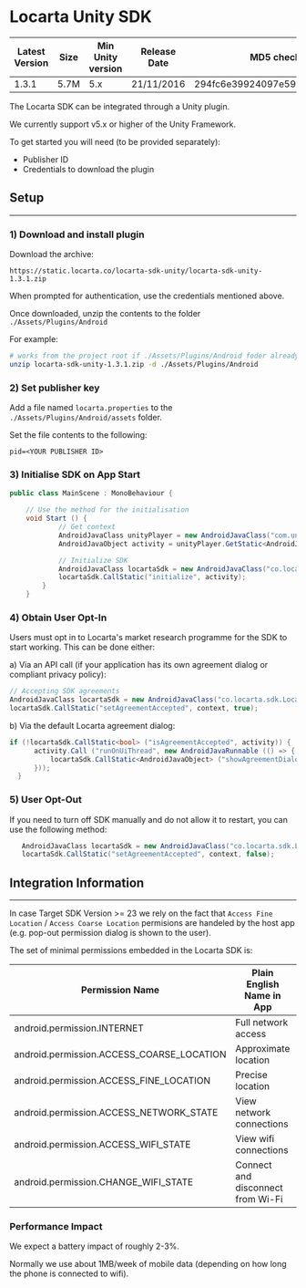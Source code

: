 # Locarta Unity SDK 


| Latest Version | Size | Min Unity version | Release Date | MD5 checksum
| ------------- |  ------------- | -------------  | -------------  | -------------
| 1.3.1 | 5.7M | 5.x | 21/11/2016|  294fc6e39924097e59252b774c7f1057 

The Locarta SDK can be integrated through a Unity plugin. 

We currently support v5.x or higher of the Unity Framework.

To get started you will need (to be provided separately):
*  Publisher ID
*  Credentials to download the plugin  


## Setup
-------

### 1) Download and install plugin

Download the archive:

```
https://static.locarta.co/locarta-sdk-unity/locarta-sdk-unity-1.3.1.zip
```

When prompted for authentication, use the credentials mentioned above.

Once downloaded, unzip the contents to the folder `./Assets/Plugins/Android`

For example:

```sh
# works from the project root if ./Assets/Plugins/Android foder already exists
unzip locarta-sdk-unity-1.3.1.zip -d ./Assets/Plugins/Android
``` 


### 2) Set publisher key

Add a file named `locarta.properties` to the `./Assets/Plugins/Android/assets` folder.

Set the file contents to the following:

```
pid=<YOUR PUBLISHER ID>
```


### 3) Initialise SDK on App Start

```cs
public class MainScene : MonoBehaviour {

	// Use the method for the initialisation	
	void Start () {
    		// Get context
	   		AndroidJavaClass unityPlayer = new AndroidJavaClass("com.unity3d.player.UnityPlayer");
    		AndroidJavaObject activity = unityPlayer.GetStatic<AndroidJavaObject>("currentActivity");

    		// Initialize SDK
			AndroidJavaClass locartaSdk = new AndroidJavaClass("co.locarta.sdk.LocartaSdk");
			locartaSdk.CallStatic("initialize", activity);
		}
	}	
```


### 4) Obtain User Opt-In

Users must opt in to Locarta's market research programme for the SDK to start working. This can be done either:

a) Via an API call (if your application has its own agreement dialog or compliant privacy policy):

```cs
// Accepting SDK agreements 
AndroidJavaClass locartaSdk = new AndroidJavaClass("co.locarta.sdk.LocartaSdk");
locartaSdk.CallStatic("setAgreementAccepted", context, true);
```

b) Via the default Locarta agreement dialog:

```cs
if (!locartaSdk.CallStatic<bool> ("isAgreementAccepted", activity)) {
      activity.Call ("runOnUiThread", new AndroidJavaRunnable (() => { 
          locartaSdk.CallStatic<AndroidJavaObject> ("showAgreementDialog", activity);
      }));
  }
```

### 5) User Opt-Out

If you need to turn off SDK manually and do not allow it to restart, you can use the following method:

```cs
   AndroidJavaClass locartaSdk = new AndroidJavaClass("co.locarta.sdk.LocartaSdk");
   locartaSdk.CallStatic("setAgreementAccepted", context, false);
```

## Integration Information 

------

In case Target SDK Version >= 23 we rely on the fact that `Access Fine Location` / `Access Coarse Location` permisions are handeled by the host app (e.g. pop-out permission dialog is shown to the user).

The set of minimal permissions embedded in the Locarta SDK is:

| Permission Name | Plain English Name in App | Plain German Name in App
| ------------- | ------------- | ------------- 
|android.permission.INTERNET | Full network access | Zugriff auf alle Netzwerke
|android.permission.ACCESS_COARSE_LOCATION| Approximate location| Ungefährer Standort 
|android.permission.ACCESS_FINE_LOCATION| Precise location| Genauer Standort 
|android.permission.ACCESS_NETWORK_STATE | View network connections| Netzwerkverbindungen abrufen
|android.permission.ACCESS_WIFI_STATE | View wifi connections | WLAN-Verbindungen abrufen
|android.permission.CHANGE_WIFI_STATE | Connect and disconnect from Wi-Fi | WLAN-Verbindungen herstellen und trennen



### Performance Impact

We expect a battery impact of roughly 2-3%.

Normally we use about 1MB/week of mobile data (depending on how long the phone is connected to wifi).
